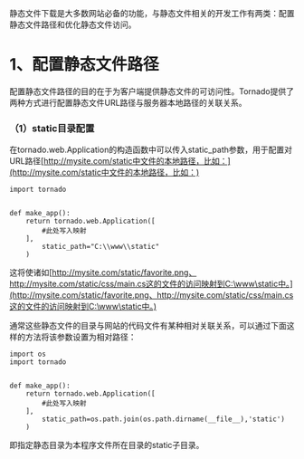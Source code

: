 静态文件下载是大多数网站必备的功能，与静态文件相关的开发工作有两类：配置静态文件路径和优化静态文件访问。

# 1、配置静态文件路径

配置静态文件路径的目的在于为客户端提供静态文件的可访问性。Tornado提供了两种方式进行配置静态文件URL路径与服务器本地路径的关联关系。

### （1）static目录配置

在tornado.web.Application的构造函数中可以传入static\_path参数，用于配置对URL路径[http://mysite.com/static中文件的本地路径，比如：](http://mysite.com/static中文件的本地路径，比如：)

```
import tornado


def make_app():
    return tornado.web.Application([
        #此处写入映射
    ],
        static_path="C:\\www\\static"
    )
```

这将使诸如[http://mysite.com/static/favorite.png、http://mysite.com/static/css/main.cs这的文件的访问映射到C:\www\static中。](http://mysite.com/static/favorite.png、http://mysite.com/static/css/main.cs这的文件的访问映射到C:\www\static中。)

通常这些静态文件的目录与网站的代码文件有某种相对关联关系，可以通过下面这样的方法将该参数设置为相对路径：

```
import os
import tornado


def make_app():
    return tornado.web.Application([
        #此处写入映射
    ],
        static_path=os.path.join(os.path.dirname(__file__),'static')
    )
```

即指定静态目录为本程序文件所在目录的static子目录。

